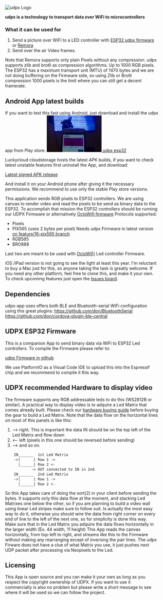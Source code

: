 ![udpx Logo](http://udpx.fasani.de/udpx-logo.png)

**udpx is a technology to transport data over WiFi to microcontrollers**


### What it can be used for

1. Send a picture over WiFi to a LED controller with [ESP32 udpx firmware](https://github.com/martinberlin/udpx) or [Remora](https://github.com/martinberlin/Remora)
2. Send over the air Video frames. 

Note that Remora supports only plain Pixels without any compression. udpx supports zlib and brotli as compression algorithms.
Up to 1000 RGB pixels. The ESP32 has a maximum transport unit (MTU) of 1470 bytes and we are not doing buffering on the Firmware side, so using Zlib or Brotli compression 1000 pixels is the limit where you can still get a decent framerate.

## Android App latest builds

If you want to test this fast using Android, just download and install the udpx app from Play store:
<a href="https://play.google.com/store/apps/details?id=io.cordova.udpx" />
<img src="https://github.com/martinberlin/udpx/raw/master/examples/udpx-app-180x120.jpg" />
[udpx esp32](https://play.google.com/store/apps/details?id=io.cordova.udpx)


Luckycloud cloudstorage hosts the latest APK builds, if you want to check latest unstable features first uninstall the App, and download:

[Latest signed APK release](https://storage.luckycloud.de/d/0c007c42956746c186a1/?p=/android/releases&mode=list)

And install it on your Android phone after giving it the necessary permissions. We recommend to use only the stable Play store versions.

This application sends RGB pixels to ESP32 controllers. We are using canvas to render video and read the pixels to be send as binary data to the ESP32.
To accomplish that mission the ESP32 controllers should be running our UDPX Firmware or alternatively [OctoWifi firmware](https://github.com/spectrenoir06/OctoWifi-LEDs-Controller)
Protocols supported:

   * Pixels
   * PIX565 (uses 2 bytes per pixel) Needs udpx Firmware in latest version [on feature/16-pix565 branch](https://github.com/martinberlin/udpx/tree/feature/16-pix565)
   * RGB565
   * BRO888
   
Last two are meant to be used with [OctoWiFi](https://github.com/spectrenoir06/OctoWifi-LEDs-Controller) Led controller Firmware. 

iOS /iPad version is not going to see the light at least this year. I'm reluctant to buy a Mac just for this, so anyone taking the task is greatly welcome. 
If you need any other platform, feel free to clone this, and make it your own. To check upcoming features just open the [Issues board](https://github.com/martinberlin/udpx-app/issues).

## Dependencies

udpx-app uses offers both BLE and Bluetooth-serial WiFi configuration using this great plugins:
https://github.com/don/BluetoothSerial
https://github.com/don/cordova-plugin-ble-central

## UDPX ESP32 Firmware

This is a companion App to send binary data via WiFi to ESP32 Led controllers. To compile the Firmware please refer to:

[udpx Firmware in github](https://github.com/martinberlin/udpx)

We use PlatformIO as a Visual Code IDE to upload this into the Espressif chip and we recommend to compile it this way.

## UDPX recommended Hardware to display video

The firmware supports any RGB addressable leds to do this (WS2812B or similar). A practical way to display video is to adquire a Led Matrix that comes already built.
Please check our [hardware buying guide](https://github.com/martinberlin/udpx/wiki/Hardware-buying-guide) before buying the gear to build a Led Matrix.
Note that the data flow on the horizontal lines on most of this panels is like this:

1. --> right. This is important the data IN should be on the top left of the Led Matrix and flow down
2. <-- left (pixels in this one should be reversed before sending)
3. --> and so on.

```
    IN_______  1st Led Matrix
    ->|      | Row 1 ->
      |______| Row 2 <-
            -> OUT connected to IN in 2nd
    IN_______  2nd Led Matrix
    ->|      | Row 1 ->
      |______| Row 2 <-
```

So this App takes care of doing the sort(2) in your client before sending the bytes. It supports only this data flow at the moment, and stacking Led Matrixes one below the other, so if you are planning to build a video wall using linear Led stripes make sure to follow suit.
Is actually the most easy way to do it, otherwise you should wire the data from right corner on every end of line to the left of the next one, so for simplicity is done this way. Make sure that in the Led Matrix you adquire the data flows horizontally in the larger width (Ex. 44 width, 11 height)
This App reads the canvas horizontally, from top-left to right, and streams like this to the Firmware without making any rearranging except of inversing the pair lines. The udpx Firware does not have a clue of what Matrix you use, it just pushes next UDP packet after processing via Neopixels to the Led. 

## Licensing

This App is open source and you can make it your own as long as you respect the copyright ownership of UDPX.
If you want to use it commercially is also no problem but please write a short message to see where it will be used so we can follow the project.
